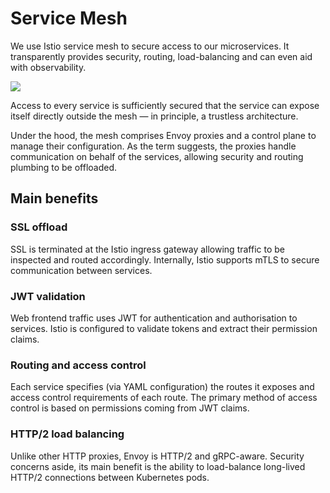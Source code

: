 # Service Mesh

We use Istio service mesh to secure access to our microservices. It transparently provides security, routing, load-balancing and can even aid with observability.

![](../../../img/assets/ServiceMesh.jpg)

Access to every service is sufficiently secured that the service can expose itself directly outside the mesh — in principle, a trustless architecture.

Under the hood, the mesh comprises Envoy proxies and a control plane to manage their configuration. As the term suggests, the proxies handle communication on behalf of the services, allowing security and routing plumbing to be offloaded.

## Main benefits

### SSL offload

SSL is terminated at the Istio ingress gateway allowing traffic to be inspected and routed accordingly. Internally, Istio supports mTLS to secure communication between services.

### JWT validation

Web frontend traffic uses JWT for authentication and authorisation to services. Istio is configured to validate tokens and extract their permission claims.

### Routing and access control

Each service specifies (via YAML configuration) the routes it exposes and access control requirements of each route. The primary method of access control is based on permissions coming from JWT claims.

### HTTP/2 load balancing

Unlike other HTTP proxies, Envoy is HTTP/2 and gRPC-aware. Security concerns aside, its main benefit is the ability to load-balance long-lived HTTP/2 connections between Kubernetes pods.
